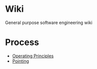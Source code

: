 # Wiki
General purpose software engineering wiki

# Process

* [Operating Principles](./OperatingPrinciples.md)
* [Pointing](./Pointing.md)
